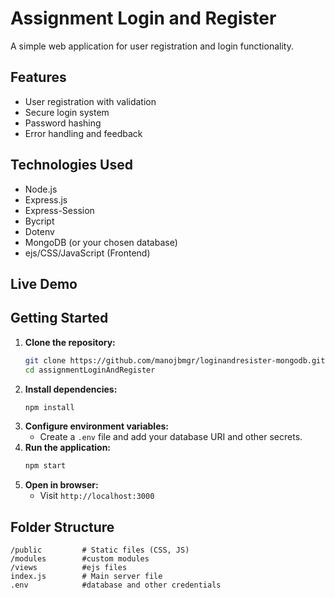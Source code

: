 # Assignment Login and Register
A simple web application for user registration and login functionality.
## Features
- User registration with validation
- Secure login system
- Password hashing
- Error handling and feedback
## Technologies Used
- Node.js
- Express.js
- Express-Session
- Bycript
- Dotenv
- MongoDB (or your chosen database)
- ejs/CSS/JavaScript (Frontend)
## Live Demo
## Getting Started
1. **Clone the repository:**
    ```bash
    git clone https://github.com/manojbmgr/loginandresister-mongodb.git
    cd assignmentLoginAndRegister
    ```
2. **Install dependencies:**
    ```bash
    npm install
    ```
3. **Configure environment variables:**
    - Create a `.env` file and add your database URI and other secrets.
4. **Run the application:**
    ```bash
    npm start
    ```
5. **Open in browser:**
    - Visit `http://localhost:3000`
## Folder Structure
```
/public         # Static files (CSS, JS)
/modules        #custom modules
/views          #ejs files
index.js        # Main server file
.env            #database and other credentials

